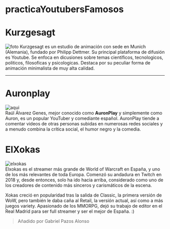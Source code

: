 # practicaYoutubersFamosos
# __Kurzgesagt__
![foto](https://pbs.twimg.com/media/D19YYXtXQAA0pbD.jpg)
Kurzgesagt es un estudio de animación con sede en Munich (Alemania), fundado por Philipp Dettmer.
Su principal plataforma de difusión es Youtube.
Se enfoca en dicusiones sobre temas científicos, tecnologicos, politicos, filosoficas y psicologicas.
Destaca por su peculiar forma de animación minimalista de muy alta calidad.

---
# __Auronplay__
![aqui](https://static1.abc.es/media/sociedad/2019/11/17/auronplay-kTT--620x349@abc.jpg)  
Raúl Álvarez Genes, mejor conocido como **AuronPlay** y simplemente como Auron, es un popular YouTuber y comediante español. AuronPlay tiende a comentar videos de otras personas subidas en numerosas redes sociales y a menudo combina la crítica social, el humor negro y la comedia.

# ElXokas
![elxokas](https://pbs.twimg.com/media/E-DCjRIWEAYVFTq?format=jpg&name=small)<br>
Elxokas es el streamer más grande de World of Warcraft en España, y uno de los más relevantes de toda Europa. Comenzó su andadura en Twitch en 2018 y, desde entonces, solo ha ido hacia arriba, considerado como uno de los creadores de contenido más sinceros y carismáticos de la escena.

Xokas creció en popularidad tras la salida de Classic, la primera versión de WoW, pero también le daba caña al Retail, la versión actual, así como a más juegos variety. Apasionado de los MMORPG, dejó su trabajo de editor en el Real Madrid para ser full streamer y ser el mejor de España.  :)  

>Añadido por Gabriel Pazos Alonso